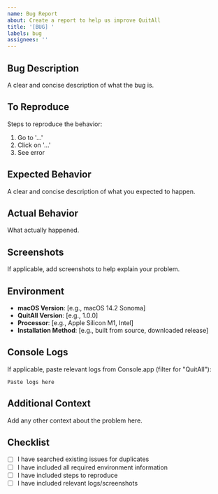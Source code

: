 ```yaml
---
name: Bug Report
about: Create a report to help us improve QuitAll
title: '[BUG] '
labels: bug
assignees: ''
---
```


## Bug Description
A clear and concise description of what the bug is.

## To Reproduce
Steps to reproduce the behavior:
1. Go to '...'
2. Click on '...'
3. See error

## Expected Behavior
A clear and concise description of what you expected to happen.

## Actual Behavior
What actually happened.

## Screenshots
If applicable, add screenshots to help explain your problem.

## Environment
- **macOS Version**: [e.g., macOS 14.2 Sonoma]
- **QuitAll Version**: [e.g., 1.0.0]
- **Processor**: [e.g., Apple Silicon M1, Intel]
- **Installation Method**: [e.g., built from source, downloaded release]

## Console Logs
If applicable, paste relevant logs from Console.app (filter for "QuitAll"):

```
Paste logs here
```

## Additional Context
Add any other context about the problem here.

## Checklist
- [ ] I have searched existing issues for duplicates
- [ ] I have included all required environment information
- [ ] I have included steps to reproduce
- [ ] I have included relevant logs/screenshots
